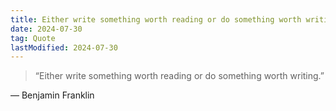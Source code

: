 ```yaml
---
title: Either write something worth reading or do something worth writing
date: 2024-07-30
tag: Quote
lastModified: 2024-07-30
---
```

> “Either write something worth reading or do something worth writing.”

— Benjamin Franklin